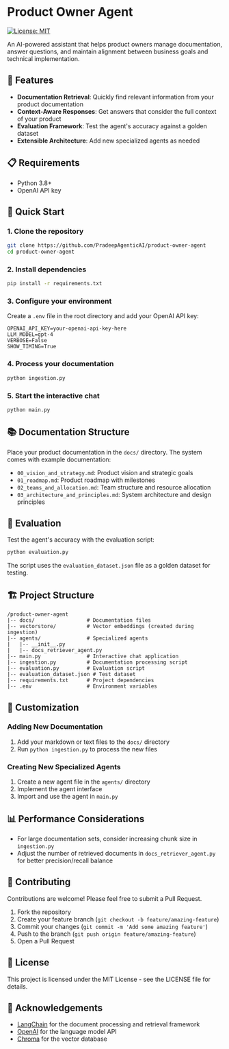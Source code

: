# Product Owner Agent

[![License: MIT](https://img.shields.io/badge/License-MIT-yellow.svg)](https://opensource.org/licenses/MIT)

An AI-powered assistant that helps product owners manage documentation, answer questions, and maintain alignment between business goals and technical implementation.

## 🌟 Features

- **Documentation Retrieval**: Quickly find relevant information from your product documentation
- **Context-Aware Responses**: Get answers that consider the full context of your product
- **Evaluation Framework**: Test the agent's accuracy against a golden dataset
- **Extensible Architecture**: Add new specialized agents as needed

## 📋 Requirements

- Python 3.8+
- OpenAI API key

## 🚀 Quick Start

### 1. Clone the repository

```bash
git clone https://github.com/PradeepAgenticAI/product-owner-agent
cd product-owner-agent
```

### 2. Install dependencies

```bash
pip install -r requirements.txt
```

### 3. Configure your environment

Create a `.env` file in the root directory and add your OpenAI API key:

```
OPENAI_API_KEY=your-openai-api-key-here
LLM_MODEL=gpt-4
VERBOSE=False
SHOW_TIMING=True
```

### 4. Process your documentation

```bash
python ingestion.py
```

### 5. Start the interactive chat

```bash
python main.py
```

## 📚 Documentation Structure

Place your product documentation in the `docs/` directory. The system comes with example documentation:

- `00_vision_and_strategy.md`: Product vision and strategic goals
- `01_roadmap.md`: Product roadmap with milestones
- `02_teams_and_allocation.md`: Team structure and resource allocation
- `03_architecture_and_principles.md`: System architecture and design principles

## 🧪 Evaluation

Test the agent's accuracy with the evaluation script:

```bash
python evaluation.py
```

The script uses the `evaluation_dataset.json` file as a golden dataset for testing.

## 🏗️ Project Structure

```
/product-owner-agent
|-- docs/                 # Documentation files
|-- vectorstore/          # Vector embeddings (created during ingestion)
|-- agents/               # Specialized agents
|   |-- __init__.py
|   |-- docs_retriever_agent.py
|-- main.py               # Interactive chat application
|-- ingestion.py          # Documentation processing script
|-- evaluation.py         # Evaluation script
|-- evaluation_dataset.json # Test dataset
|-- requirements.txt      # Project dependencies
|-- .env                  # Environment variables
```

## 🔧 Customization

### Adding New Documentation

1. Add your markdown or text files to the `docs/` directory
2. Run `python ingestion.py` to process the new files

### Creating New Specialized Agents

1. Create a new agent file in the `agents/` directory
2. Implement the agent interface
3. Import and use the agent in `main.py`

## 📊 Performance Considerations

- For large documentation sets, consider increasing chunk size in `ingestion.py`
- Adjust the number of retrieved documents in `docs_retriever_agent.py` for better precision/recall balance

## 🤝 Contributing

Contributions are welcome! Please feel free to submit a Pull Request.

1. Fork the repository
2. Create your feature branch (`git checkout -b feature/amazing-feature`)
3. Commit your changes (`git commit -m 'Add some amazing feature'`)
4. Push to the branch (`git push origin feature/amazing-feature`)
5. Open a Pull Request

## 📜 License

This project is licensed under the MIT License - see the LICENSE file for details.

## 🙏 Acknowledgements

- [LangChain](https://github.com/langchain-ai/langchain) for the document processing and retrieval framework
- [OpenAI](https://openai.com/) for the language model API
- [Chroma](https://www.trychroma.com/) for the vector database
